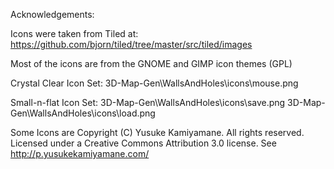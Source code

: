 Acknowledgements:

Icons were taken from Tiled at:
https://github.com/bjorn/tiled/tree/master/src/tiled/images

Most of the icons are from the GNOME and GIMP icon themes (GPL)

Crystal Clear Icon Set:
3D-Map-Gen\WallsAndHoles\icons\mouse.png

Small-n-flat Icon Set:
3D-Map-Gen\WallsAndHoles\icons\save.png
3D-Map-Gen\WallsAndHoles\icons\load.png

Some Icons are Copyright (C) Yusuke Kamiyamane. All rights reserved.
Licensed under a Creative Commons Attribution 3.0 license.
See http://p.yusukekamiyamane.com/